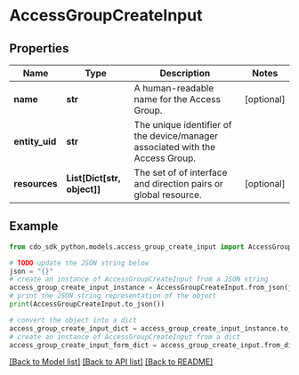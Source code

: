 # AccessGroupCreateInput


## Properties

Name | Type | Description | Notes
------------ | ------------- | ------------- | -------------
**name** | **str** | A human-readable name for the Access Group. | [optional] 
**entity_uid** | **str** | The unique identifier of the device/manager associated with the Access Group. | 
**resources** | **List[Dict[str, object]]** | The set of of interface and direction pairs or global resource. | [optional] 

## Example

```python
from cdo_sdk_python.models.access_group_create_input import AccessGroupCreateInput

# TODO update the JSON string below
json = "{}"
# create an instance of AccessGroupCreateInput from a JSON string
access_group_create_input_instance = AccessGroupCreateInput.from_json(json)
# print the JSON string representation of the object
print(AccessGroupCreateInput.to_json())

# convert the object into a dict
access_group_create_input_dict = access_group_create_input_instance.to_dict()
# create an instance of AccessGroupCreateInput from a dict
access_group_create_input_form_dict = access_group_create_input.from_dict(access_group_create_input_dict)
```
[[Back to Model list]](../README.md#documentation-for-models) [[Back to API list]](../README.md#documentation-for-api-endpoints) [[Back to README]](../README.md)


